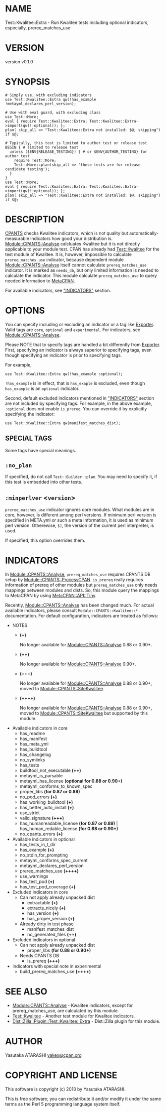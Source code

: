 # NAME

Test::Kwalitee::Extra - Run Kwalitee tests including optional indicators, especially, prereq\_matches\_use

# VERSION

version v0.1.0

# SYNOPSIS

    # Simply use, with excluding indicators
    use Test::Kwalitee::Extra qw(!has_example !metayml_declares_perl_version);

    # Use with eval guard, with excluding class
    use Test::More;
    eval { require Test::Kwalitee::Extra; Test::Kwalitee::Extra->import(qw(!:optional)); };
    plan( skip_all => "Test::Kwalitee::Extra not installed: $@; skipping") if $@;

    # Typically, this test is limited to author test or release test
    BEGIN { # limited to release test
      unless ($ENV{RELEASE_TESTING}) { # or $ENV{AUTHOR_TESTING} for author test
        require Test::More;
        Test::More::plan(skip_all => 'these tests are for release candidate testing');
      }
    }
    use Test::More;
    eval { require Test::Kwalitee::Extra; Test::Kwalitee::Extra->import(qw(!:optional)); };
    plan( skip_all => "Test::Kwalitee::Extra not installed: $@; skipping") if $@;

# DESCRIPTION

[CPANTS](http://cpants.cpanauthors.org/) checks Kwalitee indicators, which is not quality but automatically-measurable indicators how good your distribution is. [Module::CPANTS::Analyse](http://search.cpan.org/perldoc?Module::CPANTS::Analyse) calcluates Kwalitee but it is not directly applicable to your module test. CPAN has already had [Test::Kwalitee](http://search.cpan.org/perldoc?Test::Kwalitee) for the test module of Kwalitee. It is, however, impossible to calculate `prereq_matches_use` indicator, because dependent module [Module::CPANTS::Analyse](http://search.cpan.org/perldoc?Module::CPANTS::Analyse) itself cannot calculate `prereq_matches_use` indicator. It is marked as `needs_db`, but only limited information is needed to calculate the indicator. This module calculate `prereq_matches_use` to query needed information to [MetaCPAN](https://metacpan.org/).

For available indicators, see ["INDICATORS"](#INDICATORS) section.

# OPTIONS

You can specify including or excluding an indicator or a tag like [Exporter](http://search.cpan.org/perldoc?Exporter). Valid tags are `core`, `optional` and `experimental`. For indicators, see [Module::CPANTS::Analyse](http://search.cpan.org/perldoc?Module::CPANTS::Analyse).

Please NOTE that to specify tags are handled a bit differently from [Exporter](http://search.cpan.org/perldoc?Exporter). First, specifying an indicator is always superior to specifying tags, even though specifying an indicator is prior to specifying tags.

For example, 

    use Test::Kwalitee::Extra qw(!has_example :optional);

`!has_example` is in effect, that is `has_exaple` is excluded, even though `has_example` is an `optional` indicator.

Second, default excluded indicators mentioned in ["INDICATORS"](#INDICATORS) section are not included by specifying tags. For example, in the above example, `:optional` does not enable `is_prereq`. You can override it by explicitly specifying the indicator:

    use Test::Kwalitee::Extra qw(manifest_matches_dist);

## SPECIAL TAGS

Some tags have special meanings.

## `:no_plan`

If specified, do not call `Test::Builder::plan`. You may need to specify it, if this test is embedded into other tests.

## `:minperlver` <`version`\>

`prereq_matches_use` indicator ignores core modules. What modules are in core, however, is different among perl versions. If minimum perl version is specified in META.yml or such a meta information, it is used as minimum perl version. Otherewise, `$]`, the version of the current perl interpreter, is used.

If specified, this option overrides them.

# INDICATORS

In [Module::CPANTS::Analyse](http://search.cpan.org/perldoc?Module::CPANTS::Analyse), `prereq_matches_use` requires CPANTS DB setup by [Module::CPANTS::ProcessCPAN](http://search.cpan.org/perldoc?Module::CPANTS::ProcessCPAN). `is_prereq` really requires information of prereq of other modules but `prereq_matches_use` only needs mappings between modules and dists. So, this module query the mappings to MetaCPAN by using [MetaCPAN::API::Tiny](http://search.cpan.org/perldoc?MetaCPAN::API::Tiny).

Recently, [Module::CPANTS::Analyse](http://search.cpan.org/perldoc?Module::CPANTS::Analyse) has been changed much. For actual available indicators, please consult `Module::CPANTS::Kwalitee::*` documentation. For default configuration, indicators are treated as follows:

- NOTES
    - __(+)__

        No longer available for [Module::CPANTS::Analyse](http://search.cpan.org/perldoc?Module::CPANTS::Analyse) 0.88 or 0.90+.

    - __(++)__

        No longer available for [Module::CPANTS::Analyse](http://search.cpan.org/perldoc?Module::CPANTS::Analyse) 0.90+.

    - __(+++)__

        No longer available for [Module::CPANTS::Analyse](http://search.cpan.org/perldoc?Module::CPANTS::Analyse) 0.88 or 0.90+, moved to [Module::CPANTS::SiteKwalitee](https://github.com/cpants/Module-CPANTS-SiteKwalitee).

    - __(++++)__

        No longer available for [Module::CPANTS::Analyse](http://search.cpan.org/perldoc?Module::CPANTS::Analyse) 0.88 or 0.90+, moved to [Module::CPANTS::SiteKwalitee](https://github.com/cpants/Module-CPANTS-SiteKwalitee) but supported by this module.
- Available indicators in core
    - has\_readme
    - has\_manifest
    - has\_meta\_yml
    - has\_buildtool
    - has\_changelog
    - no\_symlinks
    - has\_tests
    - buildtool\_not\_executable __(++)__
    - metayml\_is\_parsable
    - metayml\_has\_license __(optional for 0.88 or 0.90+)__
    - metayml\_conforms\_to\_known\_spec
    - proper\_libs __(for 0.87 or 0.89)__
    - no\_pod\_errors __(+)__
    - has\_working\_buildtool __(+)__
    - has\_better\_auto\_install __(+)__
    - use\_strict
    - valid\_signature __(+++)__
    - has\_humanreadable\_license __(for 0.87 or 0.89)__ | has\_human\_redable\_license __(for 0.88 or 0.90+)__
    - no\_cpants\_errors __(+)__
- Available indicators in optional
    - has\_tests\_in\_t\_dir
    - has\_example __(+)__
    - no\_stdin\_for\_prompting
    - metayml\_conforms\_spec\_current
    - metayml\_declares\_perl\_version
    - prereq\_matches\_use __(++++)__
    - use\_warnings
    - has\_test\_pod __(+)__
    - has\_test\_pod\_coverage __(+)__
- Excluded indicators in core
    - Can not apply already unpacked dist
        - extractable __(+)__
        - extracts\_nicely __(+)__
        - has\_version __(+)__
        - has\_proper\_version __(+)__
    - Already dirty in test phase
        - manifest\_matches\_dist
        - no\_generated\_files __(++)__
- Excluded indicators in optional
    - Can not apply already unpacked dist
        - proper\_libs __(for 0.88 or 0.90+)__
    - Needs CPANTS DB
        - is\_prereq __(+++)__
- Indicators with special note in experimental
    - build\_prereq\_matches\_use __(++++)__

# SEE ALSO

- [Module::CPANTS::Analyse](http://search.cpan.org/perldoc?Module::CPANTS::Analyse) - Kwalitee indicators, except for prereq\_matches\_use, are calculated by this module.
- [Test::Kwalitee](http://search.cpan.org/perldoc?Test::Kwalitee) - Another test module for Kwalitee indicators.
- [Dist::Zilla::Plugin::Test::Kwalitee::Extra](http://search.cpan.org/perldoc?Dist::Zilla::Plugin::Test::Kwalitee::Extra) - Dist::Zilla plugin for this module.

# AUTHOR

Yasutaka ATARASHI <yakex@cpan.org>

# COPYRIGHT AND LICENSE

This software is copyright (c) 2013 by Yasutaka ATARASHI.

This is free software; you can redistribute it and/or modify it under
the same terms as the Perl 5 programming language system itself.
